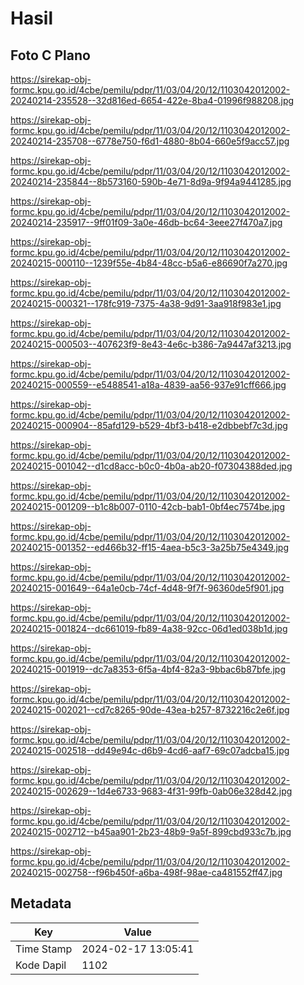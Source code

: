 # Hasil

## Foto C Plano

https://sirekap-obj-formc.kpu.go.id/4cbe/pemilu/pdpr/11/03/04/20/12/1103042012002-20240214-235528--32d816ed-6654-422e-8ba4-01996f988208.jpg

https://sirekap-obj-formc.kpu.go.id/4cbe/pemilu/pdpr/11/03/04/20/12/1103042012002-20240214-235708--6778e750-f6d1-4880-8b04-660e5f9acc57.jpg

https://sirekap-obj-formc.kpu.go.id/4cbe/pemilu/pdpr/11/03/04/20/12/1103042012002-20240214-235844--8b573160-590b-4e71-8d9a-9f94a9441285.jpg

https://sirekap-obj-formc.kpu.go.id/4cbe/pemilu/pdpr/11/03/04/20/12/1103042012002-20240214-235917--9ff01f09-3a0e-46db-bc64-3eee27f470a7.jpg

https://sirekap-obj-formc.kpu.go.id/4cbe/pemilu/pdpr/11/03/04/20/12/1103042012002-20240215-000110--1239f55e-4b84-48cc-b5a6-e86690f7a270.jpg

https://sirekap-obj-formc.kpu.go.id/4cbe/pemilu/pdpr/11/03/04/20/12/1103042012002-20240215-000321--178fc919-7375-4a38-9d91-3aa918f983e1.jpg

https://sirekap-obj-formc.kpu.go.id/4cbe/pemilu/pdpr/11/03/04/20/12/1103042012002-20240215-000503--407623f9-8e43-4e6c-b386-7a9447af3213.jpg

https://sirekap-obj-formc.kpu.go.id/4cbe/pemilu/pdpr/11/03/04/20/12/1103042012002-20240215-000559--e5488541-a18a-4839-aa56-937e91cff666.jpg

https://sirekap-obj-formc.kpu.go.id/4cbe/pemilu/pdpr/11/03/04/20/12/1103042012002-20240215-000904--85afd129-b529-4bf3-b418-e2dbbebf7c3d.jpg

https://sirekap-obj-formc.kpu.go.id/4cbe/pemilu/pdpr/11/03/04/20/12/1103042012002-20240215-001042--d1cd8acc-b0c0-4b0a-ab20-f07304388ded.jpg

https://sirekap-obj-formc.kpu.go.id/4cbe/pemilu/pdpr/11/03/04/20/12/1103042012002-20240215-001209--b1c8b007-0110-42cb-bab1-0bf4ec7574be.jpg

https://sirekap-obj-formc.kpu.go.id/4cbe/pemilu/pdpr/11/03/04/20/12/1103042012002-20240215-001352--ed466b32-ff15-4aea-b5c3-3a25b75e4349.jpg

https://sirekap-obj-formc.kpu.go.id/4cbe/pemilu/pdpr/11/03/04/20/12/1103042012002-20240215-001649--64a1e0cb-74cf-4d48-9f7f-96360de5f901.jpg

https://sirekap-obj-formc.kpu.go.id/4cbe/pemilu/pdpr/11/03/04/20/12/1103042012002-20240215-001824--dc661019-fb89-4a38-92cc-06d1ed038b1d.jpg

https://sirekap-obj-formc.kpu.go.id/4cbe/pemilu/pdpr/11/03/04/20/12/1103042012002-20240215-001919--dc7a8353-6f5a-4bf4-82a3-9bbac6b87bfe.jpg

https://sirekap-obj-formc.kpu.go.id/4cbe/pemilu/pdpr/11/03/04/20/12/1103042012002-20240215-002021--cd7c8265-90de-43ea-b257-8732216c2e6f.jpg

https://sirekap-obj-formc.kpu.go.id/4cbe/pemilu/pdpr/11/03/04/20/12/1103042012002-20240215-002518--dd49e94c-d6b9-4cd6-aaf7-69c07adcba15.jpg

https://sirekap-obj-formc.kpu.go.id/4cbe/pemilu/pdpr/11/03/04/20/12/1103042012002-20240215-002629--1d4e6733-9683-4f31-99fb-0ab06e328d42.jpg

https://sirekap-obj-formc.kpu.go.id/4cbe/pemilu/pdpr/11/03/04/20/12/1103042012002-20240215-002712--b45aa901-2b23-48b9-9a5f-899cbd933c7b.jpg

https://sirekap-obj-formc.kpu.go.id/4cbe/pemilu/pdpr/11/03/04/20/12/1103042012002-20240215-002758--f96b450f-a6ba-498f-98ae-ca481552ff47.jpg


## Metadata

| Key        | Value               |
| ---------- | ------------------- |
| Time Stamp | 2024-02-17 13:05:41 |
| Kode Dapil | 1102                |




